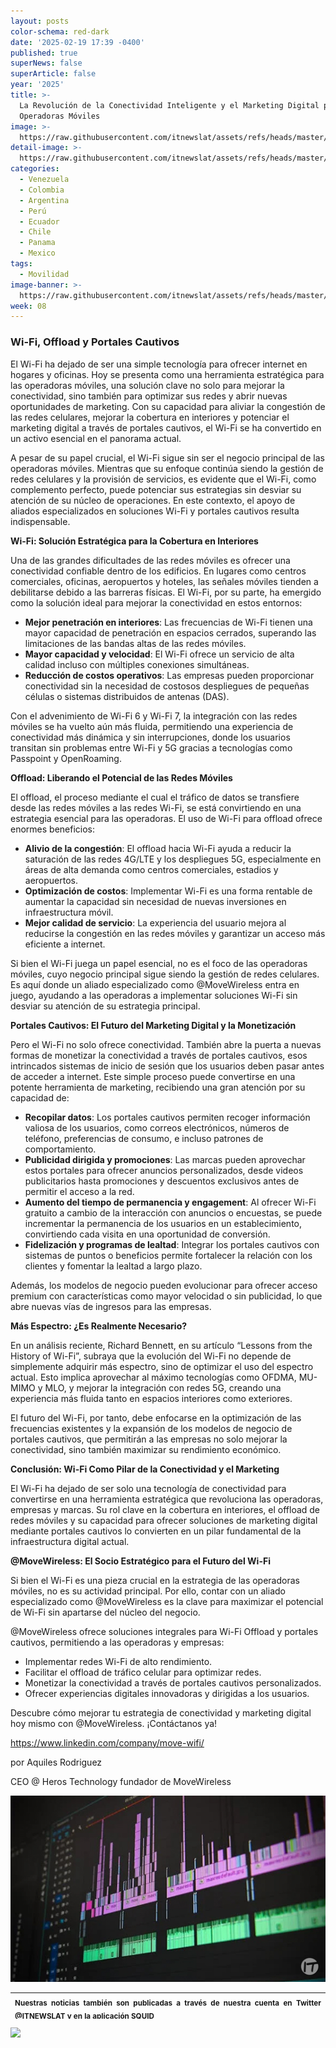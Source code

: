 ```yaml
---
layout: posts
color-schema: red-dark
date: '2025-02-19 17:39 -0400'
published: true
superNews: false
superArticle: false
year: '2025'
title: >-
  La Revolución de la Conectividad Inteligente y el Marketing Digital para las
  Operadoras Móviles
image: >-
  https://raw.githubusercontent.com/itnewslat/assets/refs/heads/master/img/540x320/Espectro-p.jpg
detail-image: >-
  https://raw.githubusercontent.com/itnewslat/assets/refs/heads/master/img/1024x680/Espectro-g.jpg
categories:
  - Venezuela
  - Colombia
  - Argentina
  - Perú
  - Ecuador
  - Chile
  - Panama
  - Mexico
tags:
  - Movilidad
image-banner: >-
  https://raw.githubusercontent.com/itnewslat/assets/refs/heads/master/img/540x320/Espectro-p.jpg
week: 08
---
```

### Wi-Fi, Offload y Portales Cautivos


El Wi-Fi ha dejado de ser una simple tecnología para ofrecer internet en hogares y oficinas. Hoy se presenta como una herramienta estratégica para las operadoras móviles, una solución clave no solo para mejorar la conectividad, sino también para optimizar sus redes y abrir nuevas oportunidades de marketing. Con su capacidad para aliviar la congestión de las redes celulares, mejorar la cobertura en interiores y potenciar el marketing digital a través de portales cautivos, el Wi-Fi se ha convertido en un activo esencial en el panorama actual.

A pesar de su papel crucial, el Wi-Fi sigue sin ser el negocio principal de las operadoras móviles. Mientras que su enfoque continúa siendo la gestión de redes celulares y la provisión de servicios, es evidente que el Wi-Fi, como complemento perfecto, puede potenciar sus estrategias sin desviar su atención de su núcleo de operaciones. En este contexto, el apoyo de aliados especializados en soluciones Wi-Fi y portales cautivos resulta indispensable.

**Wi-Fi: Solución Estratégica para la Cobertura en Interiores**

Una de las grandes dificultades de las redes móviles es ofrecer una conectividad confiable dentro de los edificios. En lugares como centros comerciales, oficinas, aeropuertos y hoteles, las señales móviles tienden a debilitarse debido a las barreras físicas. El Wi-Fi, por su parte, ha emergido como la solución ideal para mejorar la conectividad en estos entornos:

- **Mejor penetración en interiores**: Las frecuencias de Wi-Fi tienen una mayor capacidad de penetración en espacios cerrados, superando las limitaciones de las bandas altas de las redes móviles.
- **Mayor capacidad y velocidad**: El Wi-Fi ofrece un servicio de alta calidad incluso con múltiples conexiones simultáneas.
- **Reducción de costos operativos**: Las empresas pueden proporcionar conectividad sin la necesidad de costosos despliegues de pequeñas células o sistemas distribuidos de antenas (DAS).

Con el advenimiento de Wi-Fi 6 y Wi-Fi 7, la integración con las redes móviles se ha vuelto aún más fluida, permitiendo una experiencia de conectividad más dinámica y sin interrupciones, donde los usuarios transitan sin problemas entre Wi-Fi y 5G gracias a tecnologías como Passpoint y OpenRoaming.

**Offload: Liberando el Potencial de las Redes Móviles**

El offload, el proceso mediante el cual el tráfico de datos se transfiere desde las redes móviles a las redes Wi-Fi, se está convirtiendo en una estrategia esencial para las operadoras. El uso de Wi-Fi para offload ofrece enormes beneficios:

- **Alivio de la congestión**: El offload hacia Wi-Fi ayuda a reducir la saturación de las redes 4G/LTE y los despliegues 5G, especialmente en áreas de alta demanda como centros comerciales, estadios y aeropuertos.
- **Optimización de costos**: Implementar Wi-Fi es una forma rentable de aumentar la capacidad sin necesidad de nuevas inversiones en infraestructura móvil.
- **Mejor calidad de servicio**: La experiencia del usuario mejora al reducirse la congestión en las redes móviles y garantizar un acceso más eficiente a internet.

Si bien el Wi-Fi juega un papel esencial, no es el foco de las operadoras móviles, cuyo negocio principal sigue siendo la gestión de redes celulares. Es aquí donde un aliado especializado como @MoveWireless entra en juego, ayudando a las operadoras a implementar soluciones Wi-Fi sin desviar su atención de su estrategia principal.

**Portales Cautivos: El Futuro del Marketing Digital y la Monetización**

Pero el Wi-Fi no solo ofrece conectividad. También abre la puerta a nuevas formas de monetizar la conectividad a través de portales cautivos, esos intrincados sistemas de inicio de sesión que los usuarios deben pasar antes de acceder a internet. Este simple proceso puede convertirse en una potente herramienta de marketing, recibiendo una gran atención por su capacidad de:

- **Recopilar datos**: Los portales cautivos permiten recoger información valiosa de los usuarios, como correos electrónicos, números de teléfono, preferencias de consumo, e incluso patrones de comportamiento.
- **Publicidad dirigida y promociones**: Las marcas pueden aprovechar estos portales para ofrecer anuncios personalizados, desde videos publicitarios hasta promociones y descuentos exclusivos antes de permitir el acceso a la red.
- **Aumento del tiempo de permanencia y engagement**: Al ofrecer Wi-Fi gratuito a cambio de la interacción con anuncios o encuestas, se puede incrementar la permanencia de los usuarios en un establecimiento, convirtiendo cada visita en una oportunidad de conversión.
- **Fidelización y programas de lealtad**: Integrar los portales cautivos con sistemas de puntos o beneficios permite fortalecer la relación con los clientes y fomentar la lealtad a largo plazo.

Además, los modelos de negocio pueden evolucionar para ofrecer acceso premium con características como mayor velocidad o sin publicidad, lo que abre nuevas vías de ingresos para las empresas.

**Más Espectro: ¿Es Realmente Necesario?**

En un análisis reciente, Richard Bennett, en su artículo “Lessons from the History of Wi-Fi”, subraya que la evolución del Wi-Fi no depende de simplemente adquirir más espectro, sino de optimizar el uso del espectro actual. Esto implica aprovechar al máximo tecnologías como OFDMA, MU-MIMO y MLO, y mejorar la integración con redes 5G, creando una experiencia más fluida tanto en espacios interiores como exteriores.

El futuro del Wi-Fi, por tanto, debe enfocarse en la optimización de las frecuencias existentes y la expansión de los modelos de negocio de portales cautivos, que permitirán a las empresas no solo mejorar la conectividad, sino también maximizar su rendimiento económico.

**Conclusión: Wi-Fi Como Pilar de la Conectividad y el Marketing**

El Wi-Fi ha dejado de ser solo una tecnología de conectividad para convertirse en una herramienta estratégica que revoluciona las operadoras, empresas y marcas. Su rol clave en la cobertura en interiores, el offload de redes móviles y su capacidad para ofrecer soluciones de marketing digital mediante portales cautivos lo convierten en un pilar fundamental de la infraestructura digital actual.

**@MoveWireless: El Socio Estratégico para el Futuro del Wi-Fi**

Si bien el Wi-Fi es una pieza crucial en la estrategia de las operadoras móviles, no es su actividad principal. Por ello, contar con un aliado especializado como @MoveWireless es la clave para maximizar el potencial de Wi-Fi sin apartarse del núcleo del negocio.

@MoveWireless ofrece soluciones integrales para Wi-Fi Offload y portales cautivos, permitiendo a las operadoras y empresas:

- Implementar redes Wi-Fi de alto rendimiento.
- Facilitar el offload de tráfico celular para optimizar redes.
- Monetizar la conectividad a través de portales cautivos personalizados.
- Ofrecer experiencias digitales innovadoras y dirigidas a los usuarios.

Descubre cómo mejorar tu estrategia de conectividad y marketing digital hoy mismo con @MoveWireless. ¡Contáctanos ya!

https://www.linkedin.com/company/move-wifi/

por Aquiles Rodriguez

CEO @ Heros Technology fundador de MoveWireless

![](https://raw.githubusercontent.com/itnewslat/assets/refs/heads/master/img/540x320/Espectro-p.jpg)

<table style="height: 42px;" width="569">
<tbody>
<tr>
<td style="text-align: justify;"><sub><strong>Nuestras noticias también son publicadas a través de nuestra cuenta en Twitter <a href="https://twitter.com/itnewslat?lang=es">@ITNEWSLAT</a> y en la aplicación <a href="https://squidapp.co/en/">SQUID</a></strong></sub></td>
</tr>
</tbody>
</table>

<img src="https://tracker.metricool.com/c3po.jpg?hash=56f88a41e39ab42c063cc51676587a04"/>
